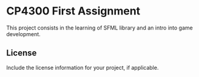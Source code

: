 # CP4300 First Assignment

This project consists in the learning of SFML library and an intro into game development.

## License

Include the license information for your project, if applicable.

